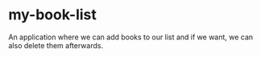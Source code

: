 # my-book-list
An application where we can add books to our list and if we want, we can also delete them afterwards.
